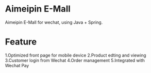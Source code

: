 Aimeipin E-Mall
=================
Aimeipin E-Mall for wechat, using Java + Spring.

Feature
=================
1.Optimized front page for mobile device
2.Product edting and viewing
3.Customer login from Wechat
4.Order management
5.Integrated with Wechat Pay
